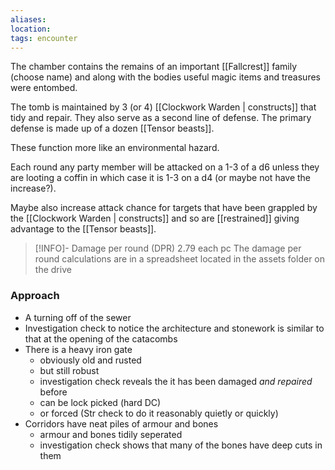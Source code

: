 ```yaml
---
aliases:
location:
tags: encounter
---
```


The chamber contains the remains of an important [[Fallcrest]] family (choose name) and along with the bodies useful magic items and treasures were entombed.

The tomb is maintained by 3 (or 4) [[Clockwork Warden | constructs]] that tidy and repair.  They also serve as a second line of defense.  The primary defense is made up of a dozen [[Tensor beasts]].

These function more like an environmental hazard.

Each round any party member will be attacked on a 1-3 of a d6 unless they are looting a coffin in which case it is 1-3 on a d4 (or maybe not have the increase?).

Maybe also increase attack chance for targets that have been grappled by the [[Clockwork Warden | constructs]] and so are [[restrained]] giving advantage to the [[Tensor beasts]].

> [!INFO]- Damage per round (DPR) 2.79 each pc
> The damage per round calculations are in a spreadsheet located in the assets folder on the drive

### Approach
- A turning off of the sewer
- Investigation check to notice the architecture and stonework is similar to that at the opening of the catacombs
- There is a heavy iron gate
	- obviously old and rusted
	- but still robust
	- investigation check reveals the it has been damaged *and repaired* before
	- can be lock picked (hard DC)
	- or forced (Str check to do it reasonably quietly or quickly)
- Corridors have neat piles of armour and bones
	- armour and bones tidily seperated
	- investigation check shows that many of the bones have deep cuts in them